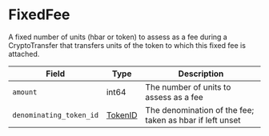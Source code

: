 # FixedFee

A fixed number of units (hbar or token) to assess as a fee during a CryptoTransfer that transfers units of the token to which this fixed fee is attached.

| Field                   | Type                                      | Description                                              |
| ----------------------- | ----------------------------------------- | -------------------------------------------------------- |
| `amount`                | int64                                     | The number of units to assess as a fee                   |
| `denominating_token_id` | [TokenID](../../miscellaneous/tokenid.md) | The denomination of the fee; taken as hbar if left unset |
